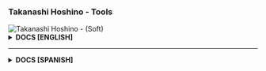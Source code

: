 ### Takanashi Hoshino - Tools

<img src="https://imagedelivery.net/LBWXYQ-XnKSYxbZ-NuYGqQ/b59e3576-96f4-47d7-f758-da221b8e0f00/banner" alt="Takanashi Hoshino - (Soft)"/>

<details>
<summary><b>DOCS [ENGLISH]</b></summary>
<h5>☆ INTRODUCTION</h5>
<p>- Takanashi Hoshino Tools is a module created by <b>Takanashi Hoshino - Soft</b> that can perform data transfer and data extraction in a fast, functional, secure and reliable way.</p>

<h5>☆ INSTALLATION</h5>
<p>- You can install this module in the following ways:</p>
<b>◇ Npm:</b>

```js
$ npm install github:glytglobal/soft-tools
```

<b>◇ Yarn:</b>

```js
$ yarn add github:glytglobal/soft-tools
```

<h5>☆ VERSION</h5>
<p>- In case of any update to our module, you can update it in the following ways:</p>

<b>◇ Npm:</b>

```js
$ npm update @takanashi-soft/tools
```

```js
$ npm install glytglobal/soft-tools
```

```js
$ npm install glytglobal/soft-tools#latest
```

<b>◇ Yarn:</b>

```js
$ yarn add github:glytglobal/soft-tools
```

```js
$ yarn add github:glytglobal/soft-tools#latest
```

<h5>☆ FUNCIONES</h5>
<p>- Features offered by <b>Takanashi Hoshino Tools</b>:</p>

```
{
  ai: {
    chatgpt: [AsyncFunction: softgpt], // ChatGpt Artificial Intelligence
    mylogic: [AsyncFunction: softlogic], // Logic's Artificial Intelligence (Add your logic)
    takanashi: [AsyncFunction: softtakanashi] // Artificial Intelligence by Takanashi Hoshino
  },
  uploader: {
    github: [AsyncFunction: softgithub], // Upload files to the GitHub platform
    vault: [AsyncFunction: softvault], // Upload images to the Vault Pictures platform
    yotools: [AsyncFunction: softyotools] // Upload images to the YoTools platform
  }
}
```

> Takanashi Hoshino - Soft (English)
</details>

------

<details>
<summary><b>DOCS [SPANISH]</b></summary>
<h5>☆ INTRODUCCION</h5>
<p>- Takanashi Hoshino Tools es un módulo creado por <b>Takanashi Hoshino - Soft</b> esta misma puede realizar transferencia de datos y extracción de datos de manera rápida, funcional, segura y confiable.</p>

<h5>☆ INSTALACION</h5>
<p>- Puedes instalar este modulo de las siguientes formas:</p>
<b>◇ Npm:</b>

```js
$ npm install github:glytglobal/soft-tools
```

<b>◇ Yarn:</b>

```js
$ yarn add github:glytglobal/soft-tools
```

<h5>☆ VERSION</h5>
<p>- En caso de alguna actualización de nuestro módulo, puede actualizarlo de las siguientes formas:</p>

<b>◇ Npm:</b>

```js
$ npm update @takanashi-soft/tools
```

```js
$ npm install glytglobal/soft-tools
```

```js
$ npm install glytglobal/soft-tools#latest
```

<b>◇ Yarn:</b>

```js
$ yarn add github:glytglobal/soft-tools
```

```js
$ yarn add github:glytglobal/soft-tools#latest
```

<h5>☆ FUNCIONES</h5>
<p>- Funcionalidades que ofrece <b>Takanashi Hoshino Tools</b>:</p>

```
{
  ai: {
    chatgpt: [AsyncFunction: softgpt], // Inteligencia Artificial de ChatGpt
    mylogic: [AsyncFunction: softlogic], // Inteligencia Artificial de Logic (Agregas tu lógica)
    takanashi: [AsyncFunction: softtakanashi] // Inteligencia Artificial de Takanashi Hoshino
  },
  uploader: {
    github: [AsyncFunction: softgithub], // Subir archivos a la plataforma de GitHub
    vault: [AsyncFunction: softvault], // Subir imagenes a la plataforma de Vault Pictures
    yotools: [AsyncFunction: softyotools] // Subir imagenes a la plataforma de YoTools
  }
}
```

> Takanashi Hoshino - Soft (Spanish)
</details>
